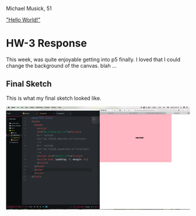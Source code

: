 Michael Musick, 51

["Hello World!"](https://michaelmusick.github.io/120-work/hw-3/)


# HW-3 Response

This week, was quite enjoyable getting into p5 finally. I loved that I could change the background of the canvas. blah ...


## Final Sketch

This is what my final sketch looked like.

![This is my final hw-3 sketch](imgs/hw-3_image.png)
